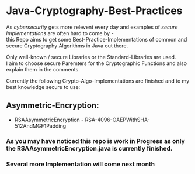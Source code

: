 # Java-Cryptography-Best-Practices

As *cybersecurity* gets more relevent every day and examples of *secure Implementations* are often hard to come by -  
this Repo aims to get some Best-Practice-Implementations of common and secure Cryptography Algorithms in Java out there.

Only well-known / secure Libraries or the Standard-Libraries are used.  
I aim to choose secure Paremters for the Cryptographic Functions and also explain them in the comments.

Currently the following Crypto-Algo-Implementations are finished and to my best knowledge secure to use:

## Asymmetric-Encryption:
* RSAAsymmetricEncryption - RSA-4096-OAEPWithSHA-512AndMGF1Padding

### As you may have noticed this repo is work in Progress as only the RSAAsymmetricEncryption.java is currently finished.
### Several more Implementation will come next month
